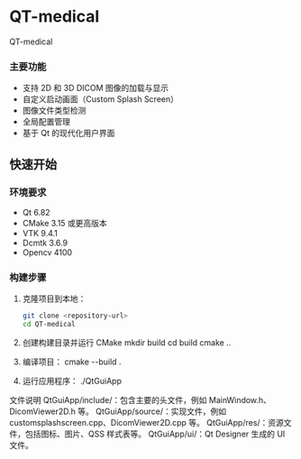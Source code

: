 # QT-medical
QT-medical

### 主要功能

- 支持 2D 和 3D DICOM 图像的加载与显示
- 自定义启动画面（Custom Splash Screen）
- 图像文件类型检测
- 全局配置管理
- 基于 Qt 的现代化用户界面

## 快速开始

### 环境要求

- Qt 6.82
- CMake 3.15 或更高版本
- VTK 9.4.1
- Dcmtk 3.6.9
- Opencv 4100

### 构建步骤

1. 克隆项目到本地：

   ```bash
   git clone <repository-url>
   cd QT-medical

2. 创建构建目录并运行 CMake
mkdir build
cd build
cmake ..

3. 编译项目：
cmake --build .

4. 运行应用程序：
./QtGuiApp


文件说明
QtGuiApp/include/：包含主要的头文件，例如 MainWindow.h、DicomViewer2D.h 等。
QtGuiApp/source/：实现文件，例如 customsplashscreen.cpp、DicomViewer2D.cpp 等。
QtGuiApp/res/：资源文件，包括图标、图片、QSS 样式表等。
QtGuiApp/ui/：Qt Designer 生成的 UI 文件。